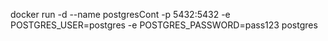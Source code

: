 docker run -d --name postgresCont -p 5432:5432 -e POSTGRES_USER=postgres -e POSTGRES_PASSWORD=pass123 postgres